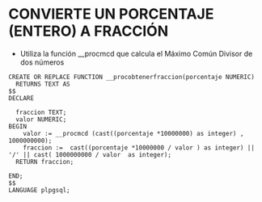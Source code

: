 # CONVIERTE UN PORCENTAJE (ENTERO) A FRACCIÓN

* Utiliza la función __procmcd que calcula el Máximo Común Divisor de dos números

``` 
CREATE OR REPLACE FUNCTION __procobtenerfraccion(porcentaje NUMERIC)
  RETURNS TEXT AS
$$
DECLARE

  fraccion TEXT;
  valor NUMERIC;
BEGIN
	valor := __procmcd (cast((porcentaje *10000000) as integer) , 1000000000);	
	fraccion :=  cast((porcentaje *10000000 / valor ) as integer) || '/' || cast( 1000000000 / valor  as integer);
  RETURN fraccion;
  
END;
$$
LANGUAGE plpgsql;

``` 